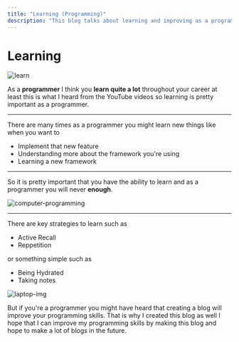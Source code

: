 ```yaml
---
title: "Learning (Programming)"
description: "This blog talks about learning and improving as a programmer."
---
```


# Learning

![learn](https://images.pexels.com/photos/247819/pexels-photo-247819.jpeg?auto=compress&cs=tinysrgb&w=1600)

As a **programmer** I think you **learn quite a lot** throughout your career at least this is what I heard from the YouTube videos so learning is pretty important as a programmer.

---

There are many times as a programmer you might learn new things like when you want to

- Implement that new feature
- Understanding more about the framework you're using
- Learning a new framework

---

So it is pretty important that you have the ability to learn and as a programmer you will never **enough**.

![computer-programming](https://images.pexels.com/photos/4439901/pexels-photo-4439901.jpeg)

---

There are key strategies to learn such as

- Active Recall
- Reppetition

or something simple such as

- Being Hydrated
- Taking notes

![laptop-img](https://images.pexels.com/photos/1181307/pexels-photo-1181307.jpeg?auto=compress&cs=tinysrgb&w=1600)

But if you're a programmer you might have heard that creating a blog will improve your programming skills. That is why I created this blog as well I hope that I can improve my programming skills by making this blog and hope to make a lot of blogs in the future.

